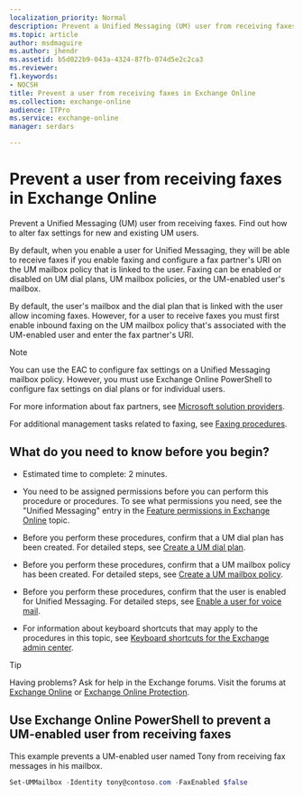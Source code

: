 ```yaml
---
localization_priority: Normal
description: Prevent a Unified Messaging (UM) user from receiving faxes. Find out how to alter fax settings for new and existing UM users.
ms.topic: article
author: msdmaguire
ms.author: jhendr
ms.assetid: b5d022b9-043a-4324-87fb-074d5e2c2ca3
ms.reviewer: 
f1.keywords:
- NOCSH
title: Prevent a user from receiving faxes in Exchange Online
ms.collection: exchange-online
audience: ITPro
ms.service: exchange-online
manager: serdars

---
```


# Prevent a user from receiving faxes in Exchange Online

Prevent a Unified Messaging (UM) user from receiving faxes. Find out how to alter fax settings for new and existing UM users.

By default, when you enable a user for Unified Messaging, they will be able to receive faxes if you enable faxing and configure a fax partner's URI on the UM mailbox policy that is linked to the user. Faxing can be enabled or disabled on UM dial plans, UM mailbox policies, or the UM-enabled user's mailbox.

By default, the user's mailbox and the dial plan that is linked with the user allow incoming faxes. However, for a user to receive faxes you must first enable inbound faxing on the UM mailbox policy that's associated with the UM-enabled user and enter the fax partner's URI.

> [!NOTE]
> You can use the EAC to configure fax settings on a Unified Messaging mailbox policy. However, you must use Exchange Online PowerShell to configure fax settings on dial plans or for individual users.

For more information about fax partners, see [Microsoft solution providers](https://www.microsoft.com/solution-providers/).

For additional management tasks related to faxing, see [Faxing procedures](faxing-procedures.md).

## What do you need to know before you begin?

- Estimated time to complete: 2 minutes.

- You need to be assigned permissions before you can perform this procedure or procedures. To see what permissions you need, see the "Unified Messaging" entry in the [Feature permissions in Exchange Online](../../permissions-exo/feature-permissions.md) topic.

- Before you perform these procedures, confirm that a UM dial plan has been created. For detailed steps, see [Create a UM dial plan](../../voice-mail-unified-messaging/connect-voice-mail-system/create-um-dial-plan.md).

- Before you perform these procedures, confirm that a UM mailbox policy has been created. For detailed steps, see [Create a UM mailbox policy](../../voice-mail-unified-messaging/set-up-voice-mail/create-um-mailbox-policy.md).

- Before you perform these procedures, confirm that the user is enabled for Unified Messaging. For detailed steps, see [Enable a user for voice mail](../../voice-mail-unified-messaging/set-up-voice-mail/enable-a-user-for-voice-mail.md).

- For information about keyboard shortcuts that may apply to the procedures in this topic, see [Keyboard shortcuts for the Exchange admin center](../../accessibility/keyboard-shortcuts-in-admin-center.md).

> [!TIP]
> Having problems? Ask for help in the Exchange forums. Visit the forums at [Exchange Online](https://social.technet.microsoft.com/forums/msonline/home?forum=onlineservicesexchange) or [Exchange Online Protection](https://social.technet.microsoft.com/forums/forefront/home?forum=FOPE).

## Use Exchange Online PowerShell to prevent a UM-enabled user from receiving faxes

This example prevents a UM-enabled user named Tony from receiving fax messages in his mailbox.

```PowerShell
Set-UMMailbox -Identity tony@contoso.com -FaxEnabled $false
```
